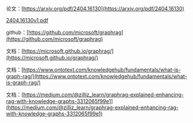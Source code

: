 论文：[https://arxiv.org/pdf/2404.16130](https://arxiv.org/pdf/2404.16130)

[2404.16130v1.pdf](https://www.yuque.com/attachments/yuque/0/2025/pdf/2639475/1737699403272-95a2da84-1a91-42e8-aeb4-b02948c82729.pdf)

github：[https://github.com/microsoft/graphrag](https://github.com/microsoft/graphrag)

文档：[https://microsoft.github.io/graphrag/](https://microsoft.github.io/graphrag/)

文档：[https://www.ontotext.com/knowledgehub/fundamentals/what-is-graph-rag/](https://www.ontotext.com/knowledgehub/fundamentals/what-is-graph-rag/)

文档：[https://medium.com/@zilliz_learn/graphrag-explained-enhancing-rag-with-knowledge-graphs-3312065f99e1](https://medium.com/@zilliz_learn/graphrag-explained-enhancing-rag-with-knowledge-graphs-3312065f99e1)

